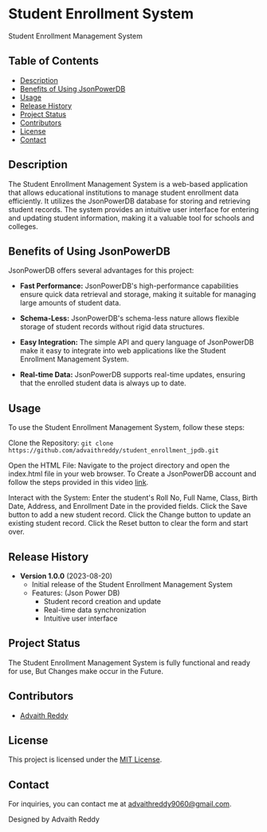 # Student Enrollment System

Student Enrollment Management System

## Table of Contents

- [Description](#description)
- [Benefits of Using JsonPowerDB](#benefits-of-using-jsonpowerdb)
- [Usage](#usage)
- [Release History](#release-history)
- [Project Status](#project-status)
- [Contributors](#contributors)
- [License](#license)
- [Contact](#contact)

## Description

The Student Enrollment Management System is a web-based application that allows educational institutions to manage student enrollment data efficiently. It utilizes the JsonPowerDB database for storing and retrieving student records. The system provides an intuitive user interface for entering and updating student information, making it a valuable tool for schools and colleges.

## Benefits of Using JsonPowerDB

JsonPowerDB offers several advantages for this project:

- **Fast Performance:** JsonPowerDB's high-performance capabilities ensure quick data retrieval and storage, making it suitable for managing large amounts of student data.

- **Schema-Less:** JsonPowerDB's schema-less nature allows flexible storage of student records without rigid data structures.

- **Easy Integration:** The simple API and query language of JsonPowerDB make it easy to integrate into web applications like the Student Enrollment Management System.

- **Real-time Data:** JsonPowerDB supports real-time updates, ensuring that the enrolled student data is always up to date.


## Usage

To use the Student Enrollment Management System, follow these steps:

Clone the Repository: `git clone https://github.com/advaithreddy/student_enrollment_jpdb.git`

Open the HTML File: Navigate to the project directory and open the index.html file in your web browser.
To Create a JsonPowerDB account and follow the steps provided in this video [link](https://youtu.be/GT8TTtqPloE).

Interact with the System:
Enter the student's Roll No, Full Name, Class, Birth Date, Address, and Enrollment Date in the provided fields.
Click the Save button to add a new student record.
Click the Change button to update an existing student record.
Click the Reset button to clear the form and start over.

## Release History

- **Version 1.0.0** (2023-08-20)
  - Initial release of the Student Enrollment Management System
  - Features: (Json Power DB)
    - Student record creation and update
    - Real-time data synchronization
    - Intuitive user interface

## Project Status

The Student Enrollment Management System is fully functional and ready for use, But Changes make occur in the Future.

## Contributors

- [Advaith Reddy](https://github.com/advaithreddy)

## License

This project is licensed under the [MIT License](LICENSE).


## Contact

For inquiries, you can contact me at [advaithreddy9060@gmail.com](mailto:advaithreddy9060@gmail.com).


Designed by Advaith Reddy

